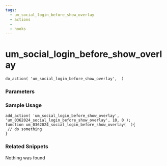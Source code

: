 ```yaml
---
tags: 
  - um_social_login_before_show_overlay
  - actions
  - 
  - hooks
---
```

# um\_social\_login\_before\_show\_overlay

``` php:no-line-numbers
do_action( 'um_social_login_before_show_overlay',  )
```
<div class='hook-sep'></div>

### Parameters

<div class='hook-sep'></div>



### Sample Usage

``` php:no-line-numbers
add_action( 'um_social_login_before_show_overlay', 'um_0362024_social_login_before_show_overlay', 10, 0 );
function um_0362024_social_login_before_show_overlay(  ){
 // do something
}
```
<div class='hook-sep'></div>



### Related Snippets

Nothing was found

